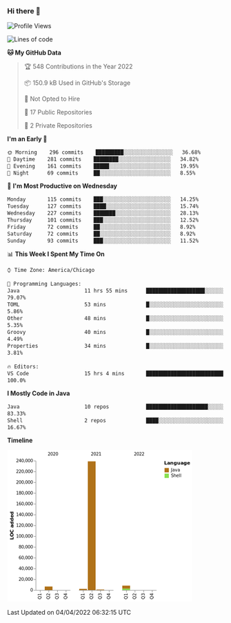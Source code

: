 ### Hi there 👋


<!--START_SECTION:waka-->
![Profile Views](http://img.shields.io/badge/Profile%20Views-11-blue)

![Lines of code](https://img.shields.io/badge/From%20Hello%20World%20I%27ve%20Written-257%20Thousand%20lines%20of%20code-blue)

**🐱 My GitHub Data** 

> 🏆 548 Contributions in the Year 2022
 > 
> 📦 150.9 kB Used in GitHub's Storage 
 > 
> 🚫 Not Opted to Hire
 > 
> 📜 17 Public Repositories 
 > 
> 🔑 2 Private Repositories  
 > 
**I'm an Early 🐤** 

```text
🌞 Morning    296 commits    █████████░░░░░░░░░░░░░░░░   36.68% 
🌆 Daytime    281 commits    ████████░░░░░░░░░░░░░░░░░   34.82% 
🌃 Evening    161 commits    █████░░░░░░░░░░░░░░░░░░░░   19.95% 
🌙 Night      69 commits     ██░░░░░░░░░░░░░░░░░░░░░░░   8.55%

```
📅 **I'm Most Productive on Wednesday** 

```text
Monday       115 commits    ███░░░░░░░░░░░░░░░░░░░░░░   14.25% 
Tuesday      127 commits    ████░░░░░░░░░░░░░░░░░░░░░   15.74% 
Wednesday    227 commits    ███████░░░░░░░░░░░░░░░░░░   28.13% 
Thursday     101 commits    ███░░░░░░░░░░░░░░░░░░░░░░   12.52% 
Friday       72 commits     ██░░░░░░░░░░░░░░░░░░░░░░░   8.92% 
Saturday     72 commits     ██░░░░░░░░░░░░░░░░░░░░░░░   8.92% 
Sunday       93 commits     ███░░░░░░░░░░░░░░░░░░░░░░   11.52%

```


📊 **This Week I Spent My Time On** 

```text
⌚︎ Time Zone: America/Chicago

💬 Programming Languages: 
Java                     11 hrs 55 mins      ███████████████████░░░░░░   79.07% 
TOML                     53 mins             █░░░░░░░░░░░░░░░░░░░░░░░░   5.86% 
Other                    48 mins             █░░░░░░░░░░░░░░░░░░░░░░░░   5.35% 
Groovy                   40 mins             █░░░░░░░░░░░░░░░░░░░░░░░░   4.49% 
Properties               34 mins             █░░░░░░░░░░░░░░░░░░░░░░░░   3.81%

🔥 Editors: 
VS Code                  15 hrs 4 mins       █████████████████████████   100.0%

```

**I Mostly Code in Java** 

```text
Java                     10 repos            ████████████████████░░░░░   83.33% 
Shell                    2 repos             ████░░░░░░░░░░░░░░░░░░░░░   16.67%

```


**Timeline**

![Chart not found](https://raw.githubusercontent.com/powercasgamer/powercasgamer/master/charts/bar_graph.png) 


 Last Updated on 04/04/2022 06:32:15 UTC
<!--END_SECTION:waka-->
